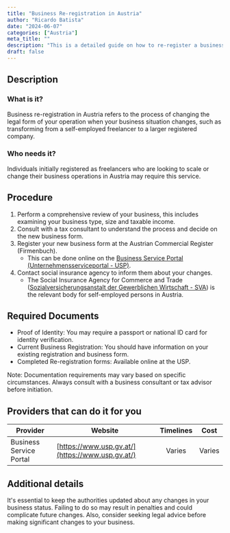 ```yaml
---
title: "Business Re-registration in Austria"
author: "Ricardo Batista"
date: "2024-06-07"
categories: ["Austria"]
meta_title: ""
description: "This is a detailed guide on how to re-register a business in Austria, ideal for individuals who initially registered their businesses as freelancers and now wish to change or develop their business model."
draft: false
---
```


## Description
### What is it?
Business re-registration in Austria refers to the process of changing the legal form of your operation when your business situation changes, such as transforming from a self-employed freelancer to a larger registered company.

### Who needs it?
Individuals initially registered as freelancers who are looking to scale or change their business operations in Austria may require this service.

## Procedure

1. Perform a comprehensive review of your business, this includes examining your business type, size and taxable income.
2. Consult with a tax consultant to understand the process and decide on the new business form.
3. Register your new business form at the Austrian Commercial Register (Firmenbuch). 
   - This can be done online on the [Business Service Portal (Unternehmensserviceportal - USP)](https://www.usp.gv.at/Portal.Node/usp/public).
4. Contact social insurance agency to inform them about your changes. 
   - The Social Insurance Agency for Commerce and Trade ([Sozialversicherungsanstalt der Gewerblichen Wirtschaft - SVA](https://www.svagw.at/cdscontent/?contentid=10007.735601&portal=svaportal)) is the relevant body for self-employed persons in Austria.

## Required Documents

- Proof of Identity: You may require a passport or national ID card for identity verification.
- Current Business Registration: You should have information on your existing registration and business form. 
- Completed Re-registration forms: Available online at the USP.
    
Note: Documentation requirements may vary based on specific circumstances. Always consult with a business consultant or tax advisor before initiation.

## Providers that can do it for you

| Provider        |     Website     |     Timelines    |       Cost      |
| --------------- | --------------- |  :-------------: | :-------------: |
| Business Service Portal       |  [https://www.usp.gv.at/](https://www.usp.gv.at/)      |  Varies      |  Varies      |

## Additional details
It's essential to keep the authorities updated about any changes in your business status. Failing to do so may result in penalties and could complicate future changes. Also, consider seeking legal advice before making significant changes to your business.